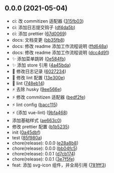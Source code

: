 ## 0.0.0 (2021-05-04)

- ci: 改 commitizen 适配器 ([315fb03](https://github.com/hr837/vue-study/commit/315fb03))
- ci: 添加日志提交钩子 ([df4da5b](https://github.com/hr837/vue-study/commit/df4da5b))
- ci: 添加 prettier ([67d0069](https://github.com/hr837/vue-study/commit/67d0069))
- docs: 文档变更 ([bb35fb8](https://github.com/hr837/vue-study/commit/bb35fb8))
- docs: 修改 readme 添加工作流程说明 ([ffd648a](https://github.com/hr837/vue-study/commit/ffd648a))
- docs: 修改 readme 添加工作流程说明 ([dcc4d91](https://github.com/hr837/vue-study/commit/dcc4d91))
- :sparkles: 添加菜单跳转 ([0e584fb](https://github.com/hr837/vue-study/commit/0e584fb))
- :sparkles: 添加 store 引用 ([4a45bda](https://github.com/hr837/vue-study/commit/4a45bda))
- :wrench: 修改日志记录 ([6027234](https://github.com/hr837/vue-study/commit/6027234))
- :wrench: 修改 lint 配置 ([13e300e](https://github.com/hr837/vue-study/commit/13e300e))
- :wrench: lint ([748eb14](https://github.com/hr837/vue-study/commit/748eb14))
- :zap: 去除 husky ([9ee566e](https://github.com/hr837/vue-study/commit/9ee566e))
- :zap: 修改 commitizen 适配器 ([bedf2fe](https://github.com/hr837/vue-study/commit/bedf2fe))
- :zap: lint config ([bacc115](https://github.com/hr837/vue-study/commit/bacc115))
- :zap: (添加 vue-lint) ([9bfa468](https://github.com/hr837/vue-study/commit/9bfa468))
- 添加基础样式 ([ae663c0](https://github.com/hr837/vue-study/commit/ae663c0))
- 修改 prettier 配置 ([b1b5235](https://github.com/hr837/vue-study/commit/b1b5235))
- init ([0a45dbf](https://github.com/hr837/vue-study/commit/0a45dbf))
- test ([85f980a](https://github.com/hr837/vue-study/commit/85f980a))
- chore(release): 0.0.0 ([e28a8b8](https://github.com/hr837/vue-study/commit/e28a8b8))
- chore(release): 0.0.0 ([bb04fc5](https://github.com/hr837/vue-study/commit/bb04fc5))
- chore(release): 0.0.1 ([d7cb174](https://github.com/hr837/vue-study/commit/d7cb174))
- chore(release): 0.0.1 ([3e7f5fe](https://github.com/hr837/vue-study/commit/3e7f5fe))
- feat: 添加 svg-icon 组件，并全局引用 ([781fff3](https://github.com/hr837/vue-study/commit/781fff3))
